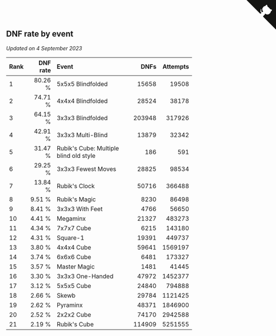 ## DNF rate by event

*Updated on  4 September 2023*

| Rank | DNF rate | Event | DNFs | Attempts |
| :--- | ---: | :--- | ---: | ---: |
| 1 | 80.26 % | 5x5x5 Blindfolded | 15658 | 19508 |
| 2 | 74.71 % | 4x4x4 Blindfolded | 28524 | 38178 |
| 3 | 64.15 % | 3x3x3 Blindfolded | 203948 | 317926 |
| 4 | 42.91 % | 3x3x3 Multi-Blind | 13879 | 32342 |
| 5 | 31.47 % | Rubik's Cube: Multiple blind old style | 186 | 591 |
| 6 | 29.25 % | 3x3x3 Fewest Moves | 28825 | 98534 |
| 7 | 13.84 % | Rubik's Clock | 50716 | 366488 |
| 8 | 9.51 % | Rubik's Magic | 8230 | 86498 |
| 9 | 8.41 % | 3x3x3 With Feet | 4766 | 56650 |
| 10 | 4.41 % | Megaminx | 21327 | 483273 |
| 11 | 4.34 % | 7x7x7 Cube | 6215 | 143180 |
| 12 | 4.31 % | Square-1 | 19391 | 449737 |
| 13 | 3.80 % | 4x4x4 Cube | 59641 | 1569197 |
| 14 | 3.74 % | 6x6x6 Cube | 6481 | 173327 |
| 15 | 3.57 % | Master Magic | 1481 | 41445 |
| 16 | 3.30 % | 3x3x3 One-Handed | 47972 | 1452377 |
| 17 | 3.12 % | 5x5x5 Cube | 24840 | 794888 |
| 18 | 2.66 % | Skewb | 29784 | 1121425 |
| 19 | 2.62 % | Pyraminx | 48371 | 1846900 |
| 20 | 2.52 % | 2x2x2 Cube | 74170 | 2942588 |
| 21 | 2.19 % | Rubik's Cube | 114909 | 5251555 |


<a href="https://github.com/JustinTimeCuber/wca_statistics" class="github-corner" aria-label="View source on Github"><svg width="80" height="80" viewBox="0 0 250 250" style="fill:#151513; color:#fff; position: absolute; top: 0; border: 0; right: 0;" aria-hidden="true"><path d="M0,0 L115,115 L130,115 L142,142 L250,250 L250,0 Z"></path><path d="M128.3,109.0 C113.8,99.7 119.0,89.6 119.0,89.6 C122.0,82.7 120.5,78.6 120.5,78.6 C119.2,72.0 123.4,76.3 123.4,76.3 C127.3,80.9 125.5,87.3 125.5,87.3 C122.9,97.6 130.6,101.9 134.4,103.2" fill="currentColor" style="transform-origin: 130px 106px;" class="octo-arm"></path><path d="M115.0,115.0 C114.9,115.1 118.7,116.5 119.8,115.4 L133.7,101.6 C136.9,99.2 139.9,98.4 142.2,98.6 C133.8,88.0 127.5,74.4 143.8,58.0 C148.5,53.4 154.0,51.2 159.7,51.0 C160.3,49.4 163.2,43.6 171.4,40.1 C171.4,40.1 176.1,42.5 178.8,56.2 C183.1,58.6 187.2,61.8 190.9,65.4 C194.5,69.0 197.7,73.2 200.1,77.6 C213.8,80.2 216.3,84.9 216.3,84.9 C212.7,93.1 206.9,96.0 205.4,96.6 C205.1,102.4 203.0,107.8 198.3,112.5 C181.9,128.9 168.3,122.5 157.7,114.1 C157.9,116.9 156.7,120.9 152.7,124.9 L141.0,136.5 C139.8,137.7 141.6,141.9 141.8,141.8 Z" fill="currentColor" class="octo-body"></path></svg></a><style>.github-corner:hover .octo-arm{animation:octocat-wave 560ms ease-in-out}@keyframes octocat-wave{0%,100%{transform:rotate(0)}20%,60%{transform:rotate(-25deg)}40%,80%{transform:rotate(10deg)}}@media (max-width:500px){.github-corner:hover .octo-arm{animation:none}.github-corner .octo-arm{animation:octocat-wave 560ms ease-in-out}}</style>
